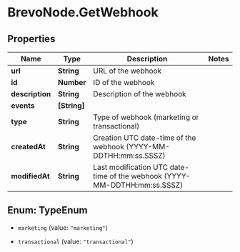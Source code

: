 # BrevoNode.GetWebhook

## Properties
Name | Type | Description | Notes
------------ | ------------- | ------------- | -------------
**url** | **String** | URL of the webhook | 
**id** | **Number** | ID of the webhook | 
**description** | **String** | Description of the webhook | 
**events** | **[String]** |  | 
**type** | **String** | Type of webhook (marketing or transactional) | 
**createdAt** | **String** | Creation UTC date-time of the webhook (YYYY-MM-DDTHH:mm:ss.SSSZ) | 
**modifiedAt** | **String** | Last modification UTC date-time of the webhook (YYYY-MM-DDTHH:mm:ss.SSSZ) | 


<a name="TypeEnum"></a>
## Enum: TypeEnum


* `marketing` (value: `"marketing"`)

* `transactional` (value: `"transactional"`)




